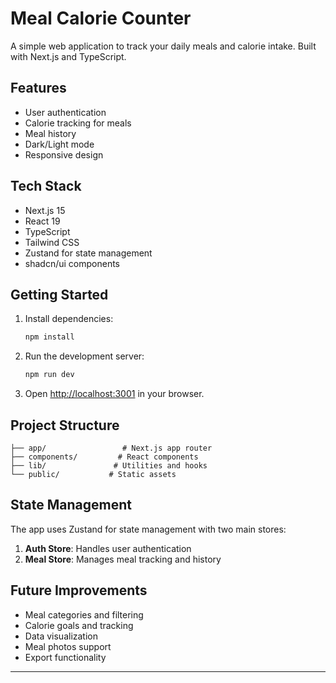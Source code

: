 # Meal Calorie Counter

A simple web application to track your daily meals and calorie intake. Built with Next.js and TypeScript.

## Features

- User authentication
- Calorie tracking for meals
- Meal history
- Dark/Light mode
- Responsive design

## Tech Stack

- Next.js 15
- React 19
- TypeScript
- Tailwind CSS
- Zustand for state management
- shadcn/ui components

## Getting Started

1. Install dependencies:
   ```bash
   npm install
   ```

2. Run the development server:
   ```bash
   npm run dev
   ```

3. Open [http://localhost:3001](http://localhost:3001) in your browser.

## Project Structure

```
├── app/                 # Next.js app router
├── components/         # React components
├── lib/               # Utilities and hooks
└── public/           # Static assets
```

## State Management

The app uses Zustand for state management with two main stores:

1. **Auth Store**: Handles user authentication
2. **Meal Store**: Manages meal tracking and history

## Future Improvements

- Meal categories and filtering
- Calorie goals and tracking
- Data visualization
- Meal photos support
- Export functionality

---

